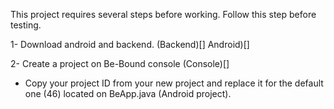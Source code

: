 This project requires several steps before working. Follow this step before testing.

1- Download android and backend. (Backend)[] Android)[]

2- Create a project on Be-Bound console (Console)[]

- Copy your project ID from your new project and replace it for the default one (46) located on BeApp.java (Android project).